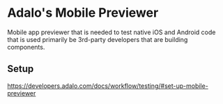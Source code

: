 # Adalo's Mobile Previewer
Mobile app previewer that is needed to test native iOS and Android code that is used primarily be 3rd-party developers that are building components.

## Setup
https://developers.adalo.com/docs/workflow/testing/#set-up-mobile-previewer
